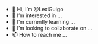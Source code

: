 - 👋 Hi, I’m @LexiGuigo
- 👀 I’m interested in ...
- 🌱 I’m currently learning ...
- 💞️ I’m looking to collaborate on ...
- 📫 How to reach me ...

<!---
LexiGuigo/LexiGuigo is a ✨ special ✨ repository because its `README.md` (this file) appears on your GitHub profile.
You can click the Preview link to take a look at your changes.
--->
